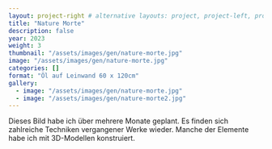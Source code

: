 ```yaml
---
layout: project-right # alternative layouts: project, project-left, project-right, project-top
title: "Nature Morte"
description: false
year: 2023
weight: 3
thumbnail: "/assets/images/gen/nature-morte.jpg"
image: "/assets/images/gen/nature-morte.jpg"
categories: []
format: "Öl auf Leinwand 60 x 120cm"
gallery:
  - image: "/assets/images/gen/nature-morte.jpg"
  - image: "/assets/images/gen/nature-morte2.jpg"
---
```


Dieses Bild habe ich über mehrere Monate geplant. Es finden sich zahlreiche Techniken vergangener Werke wieder. Manche der Elemente habe ich mit 3D-Modellen konstruiert.